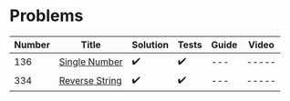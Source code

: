 # Problems

| Number | Title                                                                       | Solution           | Tests              | Guide | Video |
| ------ | --------------------------------------------------------------------------- | ------------------ | ------------------ | ----- | ----- |
| 136    | [Single Number](https://leetcode.com/problems/single-number/description/)   | :heavy_check_mark: | :heavy_check_mark: | ---   | ----- |
| 334    | [Reverse String](https://leetcode.com/problems/reverse-string/description/) | :heavy_check_mark: | :heavy_check_mark: | ---   | ----- |
